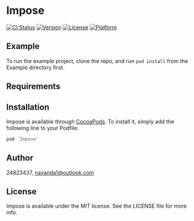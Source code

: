 # Impose

[![CI Status](https://img.shields.io/travis/24823437/Impose.svg?style=flat)](https://travis-ci.org/24823437/Impose)
[![Version](https://img.shields.io/cocoapods/v/Impose.svg?style=flat)](https://cocoapods.org/pods/Impose)
[![License](https://img.shields.io/cocoapods/l/Impose.svg?style=flat)](https://cocoapods.org/pods/Impose)
[![Platform](https://img.shields.io/cocoapods/p/Impose.svg?style=flat)](https://cocoapods.org/pods/Impose)

## Example

To run the example project, clone the repo, and run `pod install` from the Example directory first.

## Requirements

## Installation

Impose is available through [CocoaPods](https://cocoapods.org). To install
it, simply add the following line to your Podfile:

```ruby
pod 'Impose'
```

## Author

24823437, nayanda1@outlook.com

## License

Impose is available under the MIT license. See the LICENSE file for more info.
